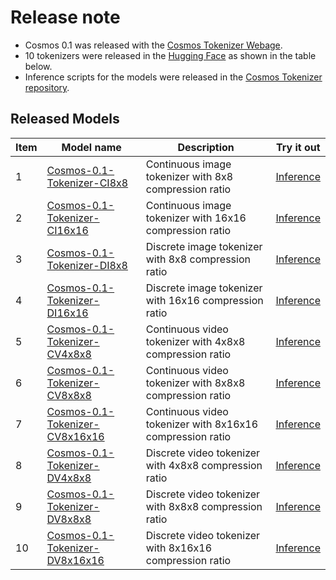 # Release note

- Cosmos 0.1 was released with the [Cosmos Tokenizer Webage](https://research.nvidia.com/labs/dir/cosmos-tokenizer/).
- 10 tokenizers were released in the [Hugging Face](https://huggingface.co/collections/nvidia/cosmos-6751e884dc10e013a0a0d8e6) as shown in the table below.
- Inference scripts for the models were released in the [Cosmos Tokenizer repository](https://github.com/NVIDIA/Cosmos-Tokenizer).

## Released Models

| Item | Model name | Description | Try it out |
|--|------------|----------|----------|
|1| [Cosmos-0.1-Tokenizer-CI8x8](https://huggingface.co/nvidia/Cosmos-Tokenizer-CI8x8) | Continuous image tokenizer with 8x8 compression ratio  | [Inference]([cosmos1/models/diffusion/README.md](https://github.com/NVIDIA/Cosmos-Tokenizer))   |
|2| [Cosmos-0.1-Tokenizer-CI16x16](https://huggingface.co/nvidia/Cosmos-Tokenizer-CI16x16) | Continuous image tokenizer with 16x16 compression ratio  | [Inference]([cosmos1/models/diffusion/README.md](https://github.com/NVIDIA/Cosmos-Tokenizer))   |
|3| [Cosmos-0.1-Tokenizer-DI8x8](https://huggingface.co/nvidia/Cosmos-Tokenizer-DI8x8) | Discrete image tokenizer with 8x8 compression ratio  | [Inference]([cosmos1/models/diffusion/README.md](https://github.com/NVIDIA/Cosmos-Tokenizer))   |
|4| [Cosmos-0.1-Tokenizer-DI16x16](https://huggingface.co/nvidia/Cosmos-Tokenizer-DI16x16) | Discrete image tokenizer with 16x16 compression ratio  | [Inference]([cosmos1/models/diffusion/README.md](https://github.com/NVIDIA/Cosmos-Tokenizer))   |
|5| [Cosmos-0.1-Tokenizer-CV4x8x8](https://huggingface.co/nvidia/Cosmos-Tokenizer-CV4x8x8) | Continuous video tokenizer with 4x8x8 compression ratio  | [Inference]([cosmos1/models/diffusion/README.md](https://github.com/NVIDIA/Cosmos-Tokenizer))   |
|6| [Cosmos-0.1-Tokenizer-CV8x8x8](https://huggingface.co/nvidia/Cosmos-Tokenizer-CV8x8x8) | Continuous video tokenizer with 8x8x8 compression ratio  | [Inference]([cosmos1/models/diffusion/README.md](https://github.com/NVIDIA/Cosmos-Tokenizer))   |
|7| [Cosmos-0.1-Tokenizer-CV8x16x16](https://huggingface.co/nvidia/Cosmos-Tokenizer-CV8x16x16) | Continuous video tokenizer with 8x16x16 compression ratio  | [Inference]([cosmos1/models/diffusion/README.md](https://github.com/NVIDIA/Cosmos-Tokenizer))   |
|8| [Cosmos-0.1-Tokenizer-DV4x8x8](https://huggingface.co/nvidia/Cosmos-Tokenizer-DV4x8x8) | Discrete video tokenizer with 4x8x8 compression ratio  | [Inference]([cosmos1/models/diffusion/README.md](https://github.com/NVIDIA/Cosmos-Tokenizer))   |
|9| [Cosmos-0.1-Tokenizer-DV8x8x8](https://huggingface.co/nvidia/Cosmos-Tokenizer-DV8x8x8) | Discrete video tokenizer with 8x8x8 compression ratio  | [Inference]([cosmos1/models/diffusion/README.md](https://github.com/NVIDIA/Cosmos-Tokenizer))   |
|10| [Cosmos-0.1-Tokenizer-DV8x16x16](https://huggingface.co/nvidia/Cosmos-Tokenizer-DV8x16x16) | Discrete video tokenizer with 8x16x16 compression ratio  | [Inference]([cosmos1/models/diffusion/README.md](https://github.com/NVIDIA/Cosmos-Tokenizer))   |

